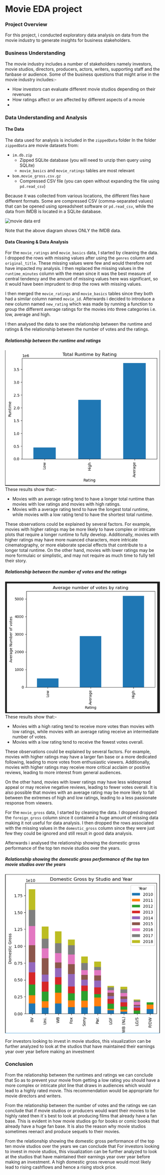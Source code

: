 # Movie EDA project

### Project Overview

For this project, i conducted exploratory data analysis on data from the movie industry to generate insights for business stakeholders.


### Business Understanding
The movie industry includes a number of stakeholders namely investors, movie studios, directors, producers, actors, writers, supporting staff and the fanbase or audience. Some of the business questions that might arise in the movie industry includes:-
- How investors can evaluate different movie studios depending on their revenues
- How ratings affect or are affected by different aspects of a movie
-

### Data Understanding and Analysis

#### The Data
The data used for analysis is included in the `zippedData` folder
In the folder `zippedData` are movie datasets from:

* `im.db.zip`
  * Zipped SQLite database (you will need to unzip then query using SQLite)
  * `movie_basics` and `movie_ratings` tables are most relevant
* `bom.movie_gross.csv.gz`
  * Compressed CSV file (you can open without expanding the file using `pd.read_csv`)

Because it was collected from various locations, the different files have different formats. Some are compressed CSV (comma-separated values) that can be opened using spreadsheet software or `pd.read_csv`, while the data from IMDB is located in a SQLite database.

![movie data erd](https://raw.githubusercontent.com/learn-co-curriculum/dsc-phase-1-project-v2-4/master/movie_data_erd.jpeg)

Note that the above diagram shows ONLY the IMDB data. 

#### Data Cleaning & Data Analysis
For the `movie_ratings` and `movie_basics` data, I started by cleaning the data. I dropped the rows with missing values after using the `genres` column and `original_title`. These missing values were few and would therefore not have impacted my analysis. I then replaced the missing values in the `runtime_minutes` column with the mean since it was the best measure of central tendency and the amount of missing values here was significant, so it would have been imprudent to drop the rows with missing values.

I then merged the `movie_ratings` and `movie_basics` tables since they both had a similar column named `movie_id`. Afterwards i decided to introduce a new column named `new_rating` which was made by running a function to group the different average ratings for the movies into three categories i.e. low, average and high. 

I then analysed the data to see the relationship between the runtime and ratings & the relationship between the number of votes and the ratings.

##### Relationship between the runtime and ratings
![Total runtime by ratings](https://github.com/billymwangi/test/blob/main/Total%20Runtime%20by%20Rating.png)
These results show that:-
- Movies with an average rating tend to have a longer total runtime than movies with low ratings and  movies with high ratings.
- Movies with a average rating tend to have the longest total runtime, while movies with a low rating tend to have the shortest total runtime.

These observations could be explained by several factors. For example, movies with higher ratings may be more likely to have complex or intricate plots that require a longer runtime to fully develop. Additionally, movies with higher ratings may have more nuanced characters, more intricate cinematography, or more elaborate special effects that contribute to a longer total runtime. On the other hand, movies with lower ratings may be more formulaic or simplistic, and may not require as much time to fully tell their story.

##### Relationship between the number of votes and the ratings
![Average number of votes by ratings](https://github.com/billymwangi/test/blob/main/Average%20number%20of%20votes%20by%20rating.png)
These results show that:-
- Movies with a high rating tend to receive more votes than movies with low ratings, while movies with an average rating receive an intermediate number of votes.
- Movies with a low rating tend to receive the fewest votes overall.

These observations could be explained by several factors. For example, movies with higher ratings may have a larger fan base or a more dedicated following, leading to more votes from enthusiastic viewers. Additionally, movies with higher ratings may receive more critical acclaim or positive reviews, leading to more interest from general audiences.

On the other hand, movies with lower ratings may have less widespread appeal or may receive negative reviews, leading to fewer votes overall. It is also possible that movies with an average rating may be more likely to fall between the extremes of high and low ratings, leading to a less passionate response from viewers.

For the `movie_gross` data, I started by cleaning the data. I dropped dropped the `foreign_gross` column since it contained a huge amount of missing data making it not useful for data analysis. I then dropped the rows associated with the missing values in the `domestic_gross` column since they were just few they could be ignored and still result in good data analysis.


Afterwards i analysed the relationship showing the domestic gross performance of the top ten movie studios over the years. 
  
##### Relationship showing the domestic gross performance of the top ten movie studios over the years
![Domestic gross performance of top 10 movie studios over the years](https://github.com/billymwangi/test/blob/main/Domestic%20Gross%20by%20Studio%20and%20Year.png)

For investors looking to invest in movie studios, this visualization can be further analyzed to look at the studios that have maintained their earnings year over year before making an investment

### Conclusion
From the relationship between the runtimes and ratings we can conclude that So as to prevent your movie from getting a low rating you should have a more complex or intricate plot line that draws in audiences which would lead to a highly rated movie. This recommendation would be appropriate for movie directors and writers.

From the relationship between the number of votes and the ratings we can conclude that if movie studios or producers would want their movies to be highly rated then it`s best to look at producing films that already have a fan base. This is evident in how movie studios go for books or comic books that already have a huge fan base. It is also the reason why movie studios sometimes reenact and produce sequels to their movies.

From the relationship showing the domestic gross performance of the top ten movie studios over the years we can conclude that For investors looking to invest in movie studios, this visualization can be further analyzed to look at the studios that have maintained their earnings year over year before making an investment. A high domestic gross revenue would most likely lead to rising cashflows and hence a rising stock price.





